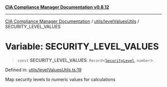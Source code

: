 [**CIA Compliance Manager Documentation v0.8.12**](../../../README.md)

***

[CIA Compliance Manager Documentation](../../../modules.md) / [utils/levelValuesUtils](../README.md) / SECURITY\_LEVEL\_VALUES

# Variable: SECURITY\_LEVEL\_VALUES

> `const` **SECURITY\_LEVEL\_VALUES**: `Record`\<[`SecurityLevel`](../../../types/cia/type-aliases/SecurityLevel.md), `number`\>

Defined in: [utils/levelValuesUtils.ts:19](https://github.com/Hack23/cia-compliance-manager/blob/e7811142a771ec75716a7ce3a0d60f18cb91cd06/src/utils/levelValuesUtils.ts#L19)

Map security levels to numeric values for calculations
